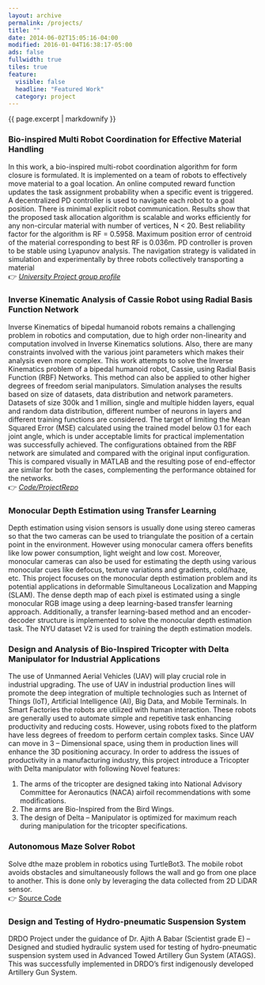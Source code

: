 ```yaml
---
layout: archive
permalink: /projects/
title: ""
date: 2014-06-02T15:05:16-04:00
modified: 2016-01-04T16:38:17-05:00
ads: false
fullwidth: true
tiles: true
feature:
  visible: false
  headline: "Featured Work"
  category: project
---
```


{{ page.excerpt | markdownify }}

### Bio-inspired Multi Robot Coordination for Effective Material Handling <br>
In this work, a bio-inspired multi-robot coordination algorithm for form closure is formulated. It is implemented on a team of robots to effectively move material to a goal location. An online computed reward function updates the task assignment probability when a specific event is triggered. A decentralized PD controller is used to navigate each robot to a goal position. There is minimal explicit robot communication. Results show that the proposed task allocation algorithm is scalable and works efficiently for any non-circular material with number of vertices, N < 20. Best reliability factor for the algorithm is RF = 0.5958. Maximum position error of centroid of the material corresponding to best RF is 0.036m. PD controller is proven to be stable using Lyapunov analysis. The navigation strategy is validated in simulation and experimentally by three robots collectively transporting a material<br>
:point_right: [*University Project group profile*](http://www.bits-pilani.ac.in/pilani/computerscience/WearablePervasiveNetworkingLaboratory)

### Inverse Kinematic Analysis of Cassie Robot using Radial Basis Function Network <br>
Inverse Kinematics of bipedal humanoid robots remains a challenging problem in robotics and computation, due to high order non-linearity and computation involved in Inverse Kinematics solutions. Also, there are many constraints involved with the various joint parameters which makes their analysis even more complex.
This work attempts to solve the Inverse Kinematics problem of a bipedal humanoid robot, Cassie, using Radial Basis Function (RBF) Networks. This method can also be applied to other higher degrees of freedom serial manipulators. Simulation analyses the results based on size of datasets, data distribution and network parameters. Datasets of size 300k and 1 million, single and multiple hidden layers, equal and random data distribution, different number of neurons in layers and different training functions are considered. The target of limiting the Mean Squared Error (MSE) calculated using the trained model below 0.1 for each joint angle, which is under acceptable limits for practical implementation was successfully achieved. The configurations obtained from the RBF network are simulated and compared with the original input configuration. This is compared visually in MATLAB and the resulting pose of end-effector are similar for both the cases, complementing
the performance obtained for the networks.<br>
:point_right: [*Code/ProjectRepo*](https://prakhar-agarwal.github.io/traffic-qlearning/)

### Monocular Depth Estimation using Transfer Learning <br>
Depth estimation using vision sensors is usually done using stereo cameras so that the two cameras can be used to triangulate the position of a certain point in the environment. However using monocular camera offers benefits like low power consumption, light weight and low cost. Moreover, monocular cameras can also be used for estimating the depth using various monocular cues like defocus, texture variations and gradients, cold/haze, etc. This project focuses on the monocular depth estimation problem and its potential applications in deformable Simultaneous Localization and Mapping (SLAM).
The dense depth map of each pixel is estimated using a single monocular RGB image using a deep learning-based transfer learning approach. Additionally, a transfer learning-based method and an encoder-decoder structure is implemented to solve the monocular depth estimation task. The NYU dataset V2 is used for training the depth estimation models.

### Design and Analysis of Bio-Inspired Tricopter with Delta Manipulator for Industrial Applications <br>
The use of Unmanned Aerial Vehicles (UAV) will play crucial role in industrial upgrading. The use of UAV in industrial production lines will promote the deep integration of multiple technologies such as Internet of Things (IoT), Artificial Intelligence (AI), Big Data, and Mobile Terminals. In Smart Factories the robots are utilized with human interaction. These robots are generally used to automate simple and repetitive task enhancing productivity and reducing costs. However, using robots fixed to the platform have less degrees of freedom to perform certain complex tasks. Since UAV can move in 3 – Dimensional space, using them in production lines will enhance the 3D positioning accuracy. In order to address the issues of productivity in a manufacturing industry, this project introduce a Tricopter with Delta manipulator with following Novel features:
1. The arms of the tricopter are designed taking into National Advisory Committee for Aeronautics (NACA) airfoil recommendations with some modifications.
2. The arms are Bio-Inspired from the Bird Wings.
3. The design of Delta – Manipulator is optimized for maximum reach during manipulation for the tricopter specifications.

### Autonomous Maze Solver Robot<br>
Solve dthe maze problem in robotics using TurtleBot3. The mobile robot avoids obstacles and simultaneously follows the wall and go from one place to another. This is done only by leveraging the data collected from 2D LiDAR sensor.<br>
:point_right: [Source Code](https://github.com/prakhar-agarwal/insights-app)

### Design and Testing of Hydro-pneumatic Suspension System <br>
DRDO Project under the guidance of Dr. Ajith A Babar (Scientist grade E) – Designed and studied hydraulic system used for testing of hydro-pneumatic suspension system used in Advanced Towed Artillery Gun System (ATAGS). This was successfully implemented in DRDO’s first indigenously developed Artillery Gun System.<br>
